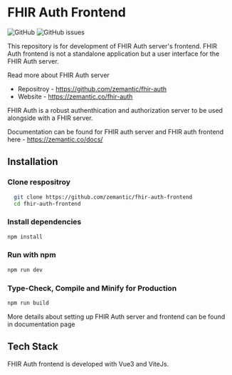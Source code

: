 # FHIR Auth Frontend

![GitHub](https://img.shields.io/github/license/zemantic/fhir-auth-frontend?style=flat-square)
![GitHub issues](https://img.shields.io/github/issues/zemantic/fhir-auth-frontend?style=flat-square)

This repository is for development of FHIR Auth server's frontend. FHIR Auth frontend is not a standalone application but a user interface for the FHIR Auth server.

Read more about FHIR Auth server

- Repositroy - https://github.com/zemantic/fhir-auth
- Website - https://zemantic.co/fhir-auth

FHIR Auth is a robust authenthication and authorization server to be used alongside with a FHIR server.

Documentation can be found for FHIR auth server and FHIR auth frontend here - https://zemantic.co/docs/

## Installation

### Clone respositroy

```bash
  git clone https://github.com/zemantic/fhir-auth-frontend
  cd fhir-auth-frontend
```

### Install dependencies

```bash
npm install
```

### Run with npm

```bash
npm run dev
```

### Type-Check, Compile and Minify for Production

```sh
npm run build
```

More details about setting up FHIR Auth server and frontend can be found in documentation page

## Tech Stack

FHIR Auth frontend is developed with Vue3 and ViteJs.
